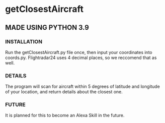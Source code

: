 # getClosestAircraft

## MADE USING PYTHON 3.9

### INSTALLATION

Run the getClosestAircraft.py file once, then input your coordinates into coords.py. Flightradar24 uses 4 decimal places, so we reccomend that as well.

### DETAILS

The program will scan for aircraft within 5 degrees of latitude and longitude of your location, and return details about the closest one.

### FUTURE

It is planned for this to become an Alexa Skill in the future.
